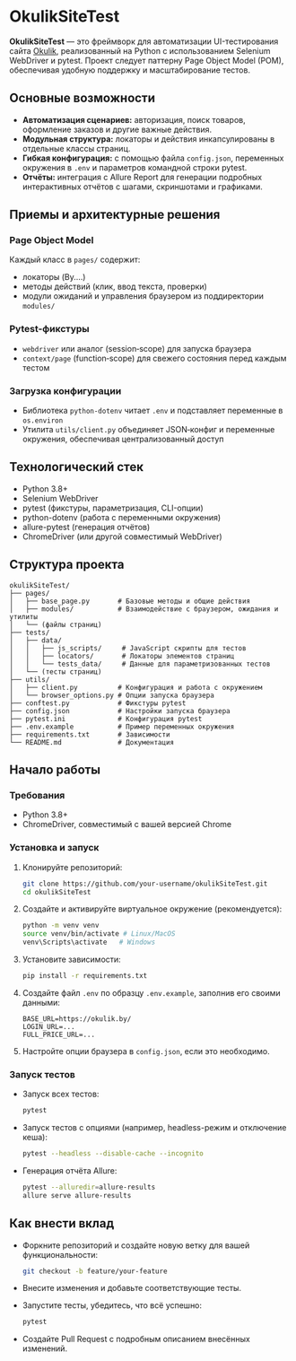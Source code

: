 # OkulikSiteTest

**OkulikSiteTest** — это фреймворк для автоматизации UI-тестирования сайта [Okulik](https://okulik.by/), реализованный на Python с использованием Selenium WebDriver и pytest. Проект следует паттерну Page Object Model (POM), обеспечивая удобную поддержку и масштабирование тестов.

## Основные возможности

- **Автоматизация сценариев:** авторизация, поиск товаров, оформление заказов и другие важные действия.
- **Модульная структура:** локаторы и действия инкапсулированы в отдельные классы страниц.
- **Гибкая конфигурация:** с помощью файла `config.json`, переменных окружения в `.env` и параметров командной строки pytest.
- **Отчёты:** интеграция с Allure Report для генерации подробных интерактивных отчётов с шагами, скриншотами и графиками.

## Приемы и архитектурные решения

### Page Object Model

Каждый класс в `pages/` содержит:
- локаторы (By.…)
- методы действий (клик, ввод текста, проверки)
- модули ожиданий и управления браузером из поддиректории `modules/`

### Pytest-фикстуры

- `webdriver` или аналог (session‑scope) для запуска браузера
- `context/page` (function‑scope) для свежего состояния перед каждым тестом

### Загрузка конфигурации

- Библиотека `python‑dotenv` читает `.env` и подставляет переменные в `os.environ`
- Утилита `utils/client.py` объединяет JSON‑конфиг и переменные окружения, обеспечивая централизованный доступ

## Технологический стек

- Python 3.8+
- Selenium WebDriver
- pytest (фикстуры, параметризация, CLI-опции)
- python-dotenv (работа с переменными окружения)
- allure-pytest (генерация отчётов)
- ChromeDriver (или другой совместимый WebDriver)

## Структура проекта

```
okulikSiteTest/
├── pages/
│   ├── base_page.py       # Базовые методы и общие действия
│   ├── modules/           # Взаимодействие с браузером, ожидания и утилиты
│   └── (файлы страниц)
├── tests/
│   ├── data/
│   │   ├── js_scripts/     # JavaScript скрипты для тестов
│   │   ├── locators/       # Локаторы элементов страниц
│   │   └── tests_data/     # Данные для параметризованных тестов
│   └── (тесты страниц)
├── utils/
│   ├── client.py          # Конфигурация и работа с окружением
│   └── browser_options.py # Опции запуска браузера
├── conftest.py            # Фикстуры pytest
├── config.json            # Настройки запуска браузера
├── pytest.ini             # Конфигурация pytest
├── .env.example           # Пример переменных окружения
├── requirements.txt       # Зависимости
└── README.md              # Документация
```

## Начало работы

### Требования

- Python 3.8+
- ChromeDriver, совместимый с вашей версией Chrome

### Установка и запуск

1. Клонируйте репозиторий:

   ```bash
   git clone https://github.com/your-username/okulikSiteTest.git
   cd okulikSiteTest
   ```

2. Создайте и активируйте виртуальное окружение (рекомендуется):

   ```bash
   python -m venv venv
   source venv/bin/activate # Linux/MacOS
   venv\Scripts\activate   # Windows
   ```

3. Установите зависимости:

   ```bash
   pip install -r requirements.txt
   ```

4. Создайте файл `.env` по образцу `.env.example`, заполнив его своими данными:

   ```
   BASE_URL=https://okulik.by/
   LOGIN_URL=...
   FULL_PRICE_URL=...
   ```

5. Настройте опции браузера в `config.json`, если это необходимо.

### Запуск тестов

- Запуск всех тестов:

  ```bash
  pytest
  ```

- Запуск тестов с опциями (например, headless-режим и отключение кеша):

  ```bash
  pytest --headless --disable-cache --incognito
  ```

- Генерация отчёта Allure:

  ```bash
  pytest --alluredir=allure-results
  allure serve allure-results
  ```

## Как внести вклад

- Форкните репозиторий и создайте новую ветку для вашей функциональности:

  ```bash
  git checkout -b feature/your-feature
  ```

- Внесите изменения и добавьте соответствующие тесты.

- Запустите тесты, убедитесь, что всё успешно:

  ```bash
  pytest
  ```

- Создайте Pull Request с подробным описанием внесённых изменений.


